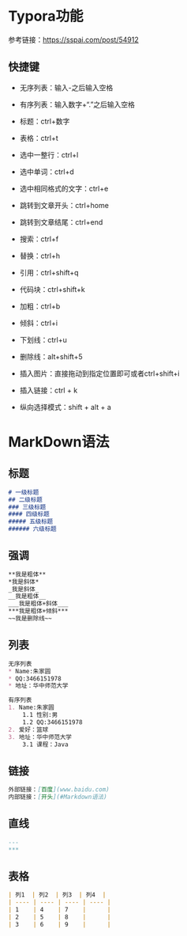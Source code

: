 # Typora功能

参考链接：https://sspai.com/post/54912

## 快捷键

- 无序列表：输入-之后输入空格
- 有序列表：输入数字+“.”之后输入空格
- 标题：ctrl+数字
- 表格：ctrl+t
- 选中一整行：ctrl+l
- 选中单词：ctrl+d
- 选中相同格式的文字：ctrl+e
- 跳转到文章开头：ctrl+home
- 跳转到文章结尾：ctrl+end
- 搜索：ctrl+f
- 替换：ctrl+h
- 引用：ctrl+shift+q
- 代码块：ctrl+shift+k
- 加粗：ctrl+b
- 倾斜：ctrl+i
- 下划线：ctrl+u
- 删除线：alt+shift+5
- 插入图片：直接拖动到指定位置即可或者ctrl+shift+i
- 插入链接：ctrl + k

- 纵向选择模式：shift + alt + a



# MarkDown语法

## 标题

```markdown
# 一级标题
## 二级标题
### 三级标题
#### 四级标题
##### 五级标题
###### 六级标题
```

## 强调

```markdown
**我是粗体**  
*我是斜体*  
_我是斜体_  
__我是粗体__  
___我是粗体+斜体___  
***我是粗体+倾斜***  
~~我是删除线~~	
```

## 列表

```markdown
无序列表
* Name:朱家圆  
* QQ:3466151978  
* 地址：华中师范大学

有序列表
1. Name:朱家圆  
	1.1 性别:男  
	1.2 QQ:3466151978   
2. 爱好：篮球
3. 地址：华中师范大学  
	3.1 课程：Java
```

## 链接

```markdown
外部链接：[百度](www.baidu.com)
内部链接：[开头](#Markdown语法)
```

## 直线

```markdown
---
***
```

## 表格

```markdown
| 列1  | 列2  | 列3  | 列4  |
| ---- | ---- | ---- | ---- |
| 1    | 4    | 7    |      |
| 2    | 5    | 8    |      |
| 3    | 6    | 9    |      |
```









